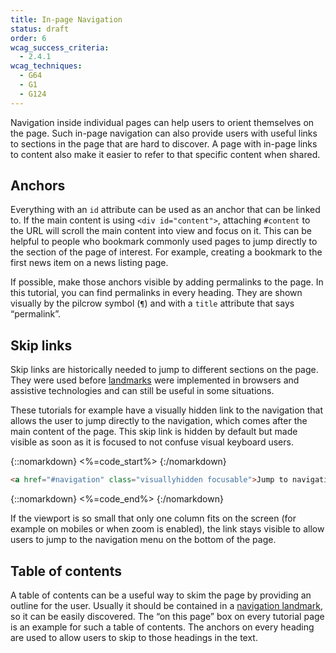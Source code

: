 ```yaml
---
title: In-page Navigation
status: draft
order: 6
wcag_success_criteria:
  - 2.4.1
wcag_techniques:
  - G64
  - G1
  - G124
---
```


Navigation inside individual pages can help users to orient themselves on the page. Such in-page navigation can also provide users with useful links to sections in the page that are hard to discover. A page with in-page links to content also make it easier to refer to that specific content when shared.

## Anchors

Everything with an `id` attribute can be used as an anchor that can be linked to. If the main content is using `<div id="content">`, attaching `#content` to the URL will scroll the main content into view and focus on it. This can be helpful to people who bookmark commonly used pages to jump directly to the section of the page of interest. For example, creating a bookmark to the first news item on a news listing page.

If possible, make those anchors visible by adding permalinks to the page. In this tutorial, you can find permalinks in every heading. They are shown visually by the pilcrow symbol (`¶`) and with a `title` attribute that says “permalink”.

## Skip links

Skip links are historically needed to jump to different sections on the page. They were used before [landmarks](landmarks.html) were implemented in browsers and assistive technologies and can still be useful in some situations.

These tutorials for example have a visually hidden link to the navigation that allows the user to jump directly to the navigation, which comes after the main content of the page. This skip link is hidden by default but made visible as soon as it is focused to not confuse visual keyboard users.

{::nomarkdown}
<%=code_start%>
{:/nomarkdown}

~~~html
<a href="#navigation" class="visuallyhidden focusable">Jump to navigation</a>
~~~

{::nomarkdown}
<%=code_end%>
{:/nomarkdown}

If the viewport is so small that only one column fits on the screen (for example on mobiles or when zoom is enabled), the link stays visible to allow users to jump to the navigation menu on the bottom of the page.

## Table of contents

A table of contents can be a useful way to skim the page by providing an outline for the user. Usually it should be contained in a [navigation landmark](sections.html#navigation), so it can be easily discovered. The “on this page” box on every tutorial page is an example for such a table of contents. The anchors on every heading are used to allow users to skip to those headings in the text.
